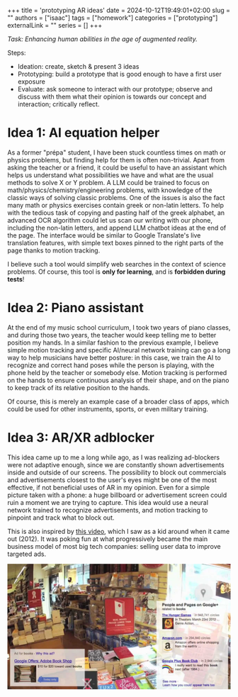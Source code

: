 +++
title = 'prototyping AR ideas'
date = 2024-10-12T19:49:01+02:00
slug = ""
authors = ["isaac"]
tags = ["homework"]
categories = ["prototyping"]
externalLink = ""
series = []
+++

_Task: Enhancing human abilities in the age of augmented reality._

Steps: 
- Ideation: create, sketch & present 3 ideas
- Prototyping: build a prototype that is good enough to have a first user exposure
- Evaluate: ask someone to interact with our prototype; observe and discuss with them what their opinion is towards our concept and interaction; critically reflect.

# Idea 1: AI equation helper

As a former "prépa" student, I have been stuck countless times on math or physics problems, but finding help for them is often non-trivial. Apart from asking the teacher or a friend, it could be useful to have an assistant which helps us understand what possibilities we have and what are the usual methods to solve X or Y problem. A LLM could be trained to focus on math/physics/chemistry/engineering problems, with knowledge of the classic ways of solving classic problems. One of the issues is also the fact many math or physics exercises contain greek or non-latin letters. To help with the tedious task of copying and pasting half of the greek alphabet, an advanced OCR algorithm could let us scan our writing with our phone, including the non-latin letters, and append LLM chatbot ideas at the end of the page. The interface would be similar to Google Translate's live translation features, with simple text boxes pinned to the right parts of the page thanks to motion tracking. 

I believe such a tool would simplify web searches in the context of science problems. Of course, this tool is **only for learning**, and is **forbidden during tests**!

# Idea 2: Piano assistant

At the end of my music school curriculum, I took two years of piano classes, and during those two years, the teacher would keep telling me to better position my hands. In a similar fashion to the previous example, I believe simple motion tracking and specific AI/neural network training can go a long way to help musicians have better posture: in this case, we train the AI to recognize and correct hand poses while the person is playing, with the phone held by the teacher or somebody else. Motion tracking is performed on the hands to ensure continuous analysis of their shape, and on the piano to keep track of its relative position to the hands. 

Of course, this is merely an example case of a broader class of apps, which could be used for other instruments, sports, or even military training. 

# Idea 3: AR/XR adblocker

This idea came up to me a long while ago, as I was realizing ad-blockers were not adaptive enough, since we are constantly shown advertisements inside and outside of our screens. The possibility to block out commercials and advertisements closest to the user's eyes might be one of the most effective, if not beneficial uses of AR in my opinion. Even for a simple picture taken with a phone: a huge billboard or advertisement screen could ruin a moment we are trying to capture. This idea would use a neural network trained to recognize advertisements, and motion tracking to pinpoint and track what to block out.

This is also inspired by [this video](https://www.youtube.com/watch?v=_mRF0rBXIeg), which I saw as a kid around when it came out (2012). It was poking fun at what progressively became the main business model of most big tech companies: selling user data to improve targeted ads.

![Google AD-mented Reality](images/admented.jpg)